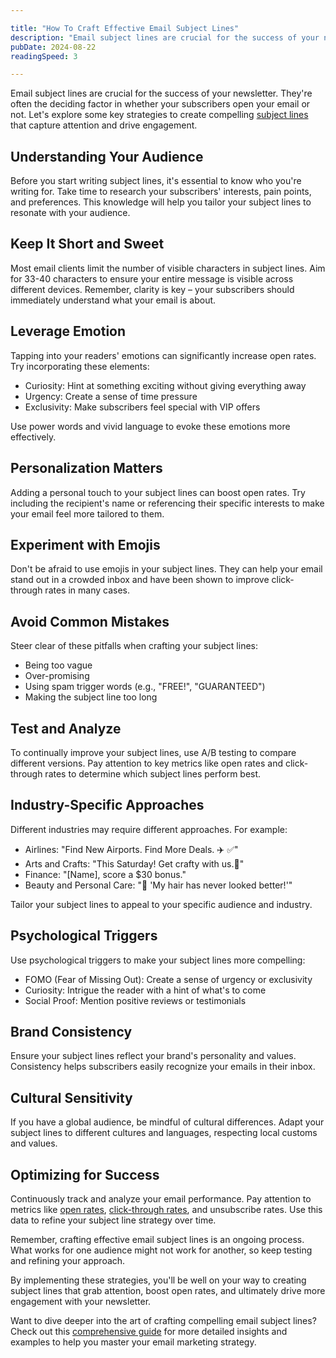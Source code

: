 ```yaml
---

title: "How To Craft Effective Email Subject Lines"
description: "Email subject lines are crucial for the success of your newsletter. They're often the deciding factor in whether your subscribers open your email or not. Let's explore.."
pubDate: 2024-08-22
readingSpeed: 3

---
```


Email subject lines are crucial for the success of your newsletter. They're often the deciding factor in whether your subscribers open your email or not. Let's explore some key strategies to create compelling [subject lines](/terms/subject-line) that capture attention and drive engagement.


## Understanding Your Audience

Before you start writing subject lines, it's essential to know who you're writing for. Take time to research your subscribers' interests, pain points, and preferences. This knowledge will help you tailor your subject lines to resonate with your audience.


## Keep It Short and Sweet

Most email clients limit the number of visible characters in subject lines. Aim for 33-40 characters to ensure your entire message is visible across different devices. Remember, clarity is key – your subscribers should immediately understand what your email is about.


## Leverage Emotion

Tapping into your readers' emotions can significantly increase open rates. Try incorporating these elements:

- Curiosity: Hint at something exciting without giving everything away
- Urgency: Create a sense of time pressure
- Exclusivity: Make subscribers feel special with VIP offers

Use power words and vivid language to evoke these emotions more effectively.


## Personalization Matters

Adding a personal touch to your subject lines can boost open rates. Try including the recipient's name or referencing their specific interests to make your email feel more tailored to them.


## Experiment with Emojis

Don't be afraid to use emojis in your subject lines. They can help your email stand out in a crowded inbox and have been shown to improve click-through rates in many cases.


## Avoid Common Mistakes

Steer clear of these pitfalls when crafting your subject lines:

- Being too vague
- Over-promising
- Using spam trigger words (e.g., "FREE!", "GUARANTEED")
- Making the subject line too long


## Test and Analyze

To continually improve your subject lines, use A/B testing to compare different versions. Pay attention to key metrics like open rates and click-through rates to determine which subject lines perform best.


## Industry-Specific Approaches

Different industries may require different approaches. For example:

- Airlines: "Find New Airports. Find More Deals. ✈️ ✅"
- Arts and Crafts: "This Saturday! Get crafty with us.🍷"
- Finance: "[Name], score a $30 bonus."
- Beauty and Personal Care: "🚿 'My hair has never looked better!'"

Tailor your subject lines to appeal to your specific audience and industry.


## Psychological Triggers

Use psychological triggers to make your subject lines more compelling:

- FOMO (Fear of Missing Out): Create a sense of urgency or exclusivity
- Curiosity: Intrigue the reader with a hint of what's to come
- Social Proof: Mention positive reviews or testimonials


## Brand Consistency

Ensure your subject lines reflect your brand's personality and values. Consistency helps subscribers easily recognize your emails in their inbox.


## Cultural Sensitivity

If you have a global audience, be mindful of cultural differences. Adapt your subject lines to different cultures and languages, respecting local customs and values.


## Optimizing for Success

Continuously track and analyze your email performance. Pay attention to metrics like [open rates](/terms/open-rate), [click-through rates](/terms/click-through-rate), and unsubscribe rates. Use this data to refine your subject line strategy over time.


Remember, crafting effective email subject lines is an ongoing process. What works for one audience might not work for another, so keep testing and refining your approach.

By implementing these strategies, you'll be well on your way to creating subject lines that grab attention, boost open rates, and ultimately drive more engagement with your newsletter.

Want to dive deeper into the art of crafting compelling email subject lines? Check out this [comprehensive guide](https://blog.beehiiv.com/p/professional-email-subject-line-guide) for more detailed insights and examples to help you master your email marketing strategy.